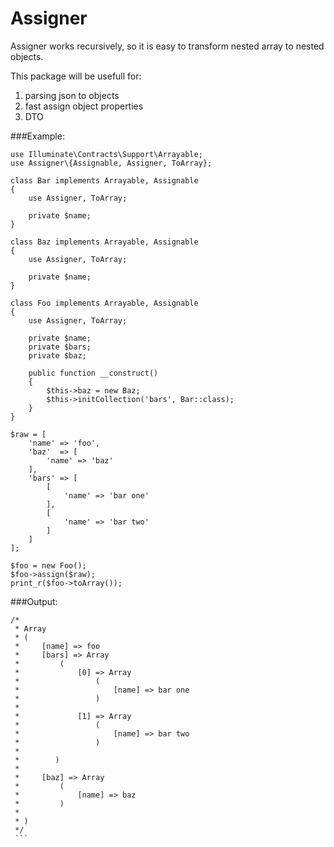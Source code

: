 # Assigner

Assigner works recursively, so it is easy to transform nested array to nested objects.

This package will be usefull for:
1. parsing json to objects
2. fast assign object properties
3. DTO

###Example:
```
use Illuminate\Contracts\Support\Arrayable;
use Assigner\{Assignable, Assigner, ToArray};

class Bar implements Arrayable, Assignable
{
    use Assigner, ToArray;

    private $name;
}

class Baz implements Arrayable, Assignable
{
    use Assigner, ToArray;

    private $name;
}

class Foo implements Arrayable, Assignable
{
    use Assigner, ToArray;

    private $name;
    private $bars;
    private $baz;

    public function __construct()
    {
        $this->baz = new Baz;
        $this->initCollection('bars', Bar::class);
    }
}

$raw = [
    'name' => 'foo',
    'baz'  => [
        'name' => 'baz'
    ],
    'bars' => [
        [
            'name' => 'bar one'
        ],
        [
            'name' => 'bar two'
        ]
    ]
];

$foo = new Foo();
$foo->assign($raw);
print_r($foo->toArray());
```
###Output:
````
/*
 * Array
 * (
 *     [name] => foo
 *     [bars] => Array
 *         (
 *             [0] => Array
 *                 (
 *                     [name] => bar one
 *                 )
 * 
 *             [1] => Array
 *                 (
 *                     [name] => bar two
 *                 )
 * 
 *        )
 * 
 *     [baz] => Array
 *         (
 *             [name] => baz
 *         )
 * 
 * )
 */
 ```
